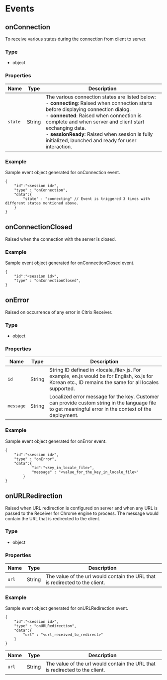 # Events

## <a name="onconnection"></a>onConnection

To receive various states during the connection from client to server.

### Type

* object

### Properties

| Name | Type | Description |
|----|----|----|
| `state` | String | The various connection states are listed below: <br> - **connecting**: Raised when connection starts before displaying connection dialog. <br> - **connected**: Raised when connection is complete and when server and client start exchanging data. <br> - **sessionReady**: Raised when session is fully initialized, launched and ready for user interaction. |	

### Example

Sample event object generated for onConnection event.

```
{
	"id":"<session id>",
	"type" : "onConnection",
	"data":{
		"state" : "connecting" // Event is triggered 3 times with different states mentioned above.
	}
}
```

## <a name="onconnectionclosed"></a>onConnectionClosed

Raised when the connection with the server is closed.

### Example

Sample event object generated for onConnectionClosed event.

```
{
	"id":"<session id>",
	"type" : "onConnectionClosed",
}
```

## <a name="onerror"></a>onError

Raised on occurrence of any error in Citrix Receiver.

### Type

* object

### Properties

| Name | Type | Description |
|---|---|---|
| `id` | String |	String ID defined in <locale_file>.js. For example, en.js would be for English, ko.js for Korean etc., ID remains the same for all locales supported. |
| `message` | String |	Localized error message for the key. Customer can provide custom string in  the language file to get meaningful error in the context of the deployment. |

### Example

Sample event object generated for onError event.

```
{
	"id":"<session id>",
	"type" : "onError",
	"data":{
			"id":"<key_in_locale_file>",
			"message" : "<value_for_the_key_in_locale_file>"
		}
}
```

## <a name="onurlredirection"></a>onURLRedirection

Raised when URL redirection is configured on server and when any URL is passed to the Receiver for Chrome engine to process. The message would contain the URL that is redirected to the client.

### Type

* object

### Properties

| Name | Type | Description |
|---|---|---|
| `url` |	String | The value of the url would contain the URL that is redirected to the client. |

### Example

Sample event object generated for onURLRedirection event.

```
{
	"id":"<session id>",
	"type" : "onURLRedirection",
	"data":{
		"url" : "<url_received_to_redirect>"
	}
}
```

| Name | Type | Description |
|---|---|---|
| `url` |	String | The value of the url would contain the URL that is redirected to the client. |
